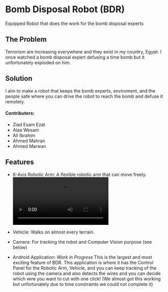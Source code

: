 # Bomb Disposal Robot (BDR)
Equipped Robot that does the work for the bomb disposal experts

## The Problem

Terrorism are increasing everywhere and they exist in my country, Egypt. I once watched a bomb disposal expert defusing a time bomb but it unfortunately exploded on him.

## Solution
I aim to make a robot that keeps the bomb experts, enviroment, and the people safe where you can drive the robot to reach the bomb and defuse it remotely.


#### Contributers:

- Ziad Esam Ezat
- Alaa Wesam
- Ali Ibrahim 
- Ahmed Mahran
- Ahmed Marwan

## Features

- 6-Axis Robotic Arm: A flexible robotic arm that can move freely.
![Flexible](https://i.imgur.com/Ku13uAW.mp4)

- Vehicle: Walks on almost every terrain.
- Camera: For tracking the robot and Computer Vision purpose (see below)
- Android Application: *Work in Progress* This is the largest and most exciting feature of BDR. This application is where it has the Control Panel for the Robotic Arm, Vehicle, and you can keep tracking of the robot using the camera and also detects the wires and you can decide which wire you want to cut with one click! (We almost got this working but unfortunately due to time constraints we could not complete it)

